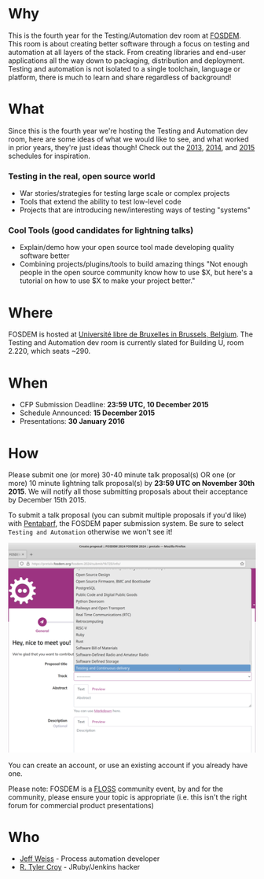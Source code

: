 # Why
This is the fourth year for the Testing/Automation dev room at [FOSDEM](https://fosdem.org/2016). This room is about creating better software through a focus on testing and automation at all layers of the stack. From creating libraries and end-user applications all the way down to packaging, distribution and deployment. Testing and automation is not isolated to a single toolchain, language or platform, there is much to learn and share regardless of background!

# What
Since this is the fourth year we're hosting the Testing and Automation dev room, here are some ideas of what we would like to see, and what worked in prior years, they're just ideas though! Check out the [2013](https://archive.fosdem.org/2013/schedule/track/testing_and_automation/), [2014](https://archive.fosdem.org/2014/schedule/track/testing_and_automation/), and [2015](https://archive.fosdem.org/2015/schedule/track/testing_and_automation/) schedules for inspiration.

### Testing in the real, open source world
* War stories/strategies for testing large scale or complex projects
* Tools that extend the ability to test low-level code
* Projects that are introducing new/interesting ways of testing "systems"

### Cool Tools (good candidates for lightning talks)
* Explain/demo how your open source tool made developing quality software better
* Combining projects/plugins/tools to build amazing things "Not enough people in the open source community know how to use $X, but here's a tutorial on how to use $X to make your project better."

# Where
FOSDEM is hosted at [Université libre de Bruxelles in Brussels, Belgium](https://fosdem.org/2016/practical/transportation/). The Testing and Automation dev room is currently slated for Building U, room 2.220, which seats ~290.

# When
 * CFP Submission Deadline: **23:59 UTC, 10 December 2015**
 * Schedule Announced: **15 December 2015**
 * Presentations: **30 January 2016**

# How
Please submit one (or more) 30-40 minute talk proposal(s) OR one (or more) 10 minute lightning talk proposal(s) by **23:59 UTC on November 30th 2015**. We will notify all those submitting proposals about their acceptance by December 15th 2015.

To submit a talk proposal (you can submit multiple proposals if you'd like) with [Pentabarf](https://penta.fosdem.org/submission/FOSDEM16), the FOSDEM paper submission system. Be sure to select `Testing and Automation` otherwise we won't see it!

![Selecting Testing and Automation track](https://raw.githubusercontent.com/fosdem-testingautomation/fosdem-testingautomation.github.io/master/images/track_selection.png)

You can create an account, or use an existing account if you already have one. 

Please note: FOSDEM is a [FLOSS](https://en.wikipedia.org/wiki/Free_and_open-source_software) community event, by and for the community, please ensure your topic is appropriate (i.e. this isn't the right forum for commercial product presentations)

# Who
 * [Jeff Weiss](https://github.com/jeffweiss) - Process automation developer
 * [R. Tyler Croy](https://github.com/rtyler) - JRuby/Jenkins hacker
